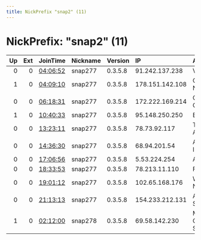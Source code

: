 ```yaml
---
title: NickPrefix "snap2" (11)
---
```


# NickPrefix: "snap2" (11)

|   Up |   Ext | JoinTime                                                                                            | Nickname   | Version   | IP              | AS                                  | CC   |   ORp |   Dirp | OS    | Contact   |   eFamMembers |
|-----:|------:|:----------------------------------------------------------------------------------------------------|:-----------|:----------|:----------------|:------------------------------------|:-----|------:|-------:|:------|:----------|--------------:|
|    0 |     0 | [04:06:52](https://metrics.torproject.org/rs.html#details/C0A32043153A4CAA05453C5B0216EBB3088EF7E7) | snap277    | 0.3.5.8   | 91.242.137.238  | Visovision S.l.                     | es   | 46149 |      0 | Linux | None      |             1 |
|    1 |     0 | [04:09:10](https://metrics.torproject.org/rs.html#details/E26C68D0FAEB455F15D50B4430F7FEFDA9CF23EE) | snap277    | 0.3.5.8   | 178.151.142.108 | Content Delivery Network Ltd        | ua   | 33181 |      0 | Linux | None      |             1 |
|    0 |     0 | [06:18:31](https://metrics.torproject.org/rs.html#details/38296F26C6B68CA9A3DF77C1A9F47BE3813CE17C) | snap277    | 0.3.5.8   | 172.222.169.214 | Charter Communications              | us   | 40143 |      0 | Linux | None      |             1 |
|    1 |     0 | [10:40:33](https://metrics.torproject.org/rs.html#details/C229336F1A1175DEC18F1C5999775CB7FF933F34) | snap277    | 0.3.5.8   | 95.148.250.250  | EE Limited                          | gb   | 34659 |      0 | Linux | None      |             1 |
|    0 |     0 | [13:23:11](https://metrics.torproject.org/rs.html#details/4CC57F22276037BF877697ABBD1C09B73408917A) | snap277    | 0.3.5.8   | 78.73.92.117    | Telia Company AB                    | se   | 37743 |      0 | Linux | None      |             1 |
|    0 |     0 | [14:36:30](https://metrics.torproject.org/rs.html#details/96F49BFF1AE16496B342A02EFBB9CCF00AC8C72F) | snap277    | 0.3.5.8   | 68.94.201.54    | AT&amp;T Services, Inc.             | us   | 35393 |      0 | Linux | None      |             1 |
|    0 |     0 | [17:06:56](https://metrics.torproject.org/rs.html#details/0D7946A7086F671937B6CC421DAB1E240DE3904C) | snap277    | 0.3.5.8   | 5.53.224.254    | A1 Bulgaria EAD                     | bg   | 42877 |      0 | Linux | None      |             1 |
|    0 |     0 | [18:33:53](https://metrics.torproject.org/rs.html#details/DE69DB217D440DB5A2B23D6E910DF16A26AF7004) | snap277    | 0.3.5.8   | 78.213.11.110   | Free SAS                            | fr   | 44787 |      0 | Linux | None      |             1 |
|    0 |     0 | [19:01:12](https://metrics.torproject.org/rs.html#details/E20911EFA4A8241A3FCFBC6C2D13E4FEA5BDE989) | snap277    | 0.3.5.8   | 102.65.168.176  | Web-Africa-Networks-AS              | za   | 39707 |      0 | Linux | None      |             1 |
|    0 |     0 | [21:13:13](https://metrics.torproject.org/rs.html#details/125D3B6D062BA2947DBF402AEC6D8B4A5550CA85) | snap277    | 0.3.5.8   | 154.233.212.131 | AF NET Internet Services            | ci   | 33867 |      0 | Linux | None      |             1 |
|    1 |     0 | [02:12:00](https://metrics.torproject.org/rs.html#details/F1D6048C8C7D3D0B2C21F0403FCE8B6E9EBE4216) | snap278    | 0.3.5.8   | 69.58.142.230   | Molalla Communications Systems Inc. | us   | 36421 |      0 | Linux | None      |             1 |
